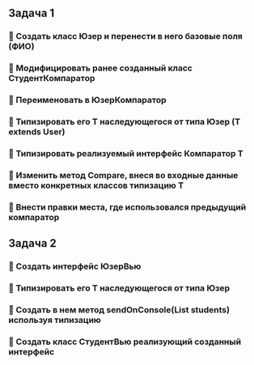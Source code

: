 ## Задача 1
### 📌 Создать класс Юзер и перенести в него базовые поля (ФИО)
### 📌 Модифицировать ранее созданный класс СтудентКомпаратор
### 📌 Переименовать в ЮзерКомпаратор
### 📌 Типизировать его T наследующегося от типа Юзер (T extends User)
### 📌 Типизировать реализуемый интерфейс Компаратор T
### 📌 Изменить метод Compare, внеся во входные данные вместо конкретных классов типизацию T
### 📌 Внести правки места, где использовался предыдущий компаратор
## Задача 2
### 📌 Создать интерфейс ЮзерВью
### 📌 Типизировать его T наследующегося от типа Юзер
### 📌 Создать в нем метод sendOnConsole(List<Student> students) используя типизацию
### 📌 Создать класс СтудентВью реализующий созданный интерфейс